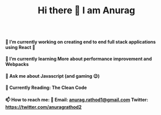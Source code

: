 <h1 align="center">
    Hi there 👋 I am Anurag
</h1>

<br />
<br />



#### 🔭 I’m currently working on creating end to end full stack applications using React 🤩



#### 🌱 I’m currently learning More about performance improvement and Webpacks


#### 💬 Ask me about Javascript (and gaming 😉) 

#### 📖 Currently Reading: The Clean Code

#### 📫 How to reach me: 📧 Email: anurag.rathod1@gmail.com Twitter: https://twitter.com/anuragrathod2

